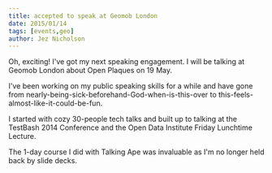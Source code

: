 ```yaml
---
title: accepted to speak at Geomob London
date: 2015/01/14
tags: [events,geo]
author: Jez Nicholson
---
```

​Oh, exciting! I've got my next speaking engagement. I will be talking at Geomob London about Open Plaques on 19 May.

I've been working on my public speaking skills for a while and have gone from nearly-being-sick-beforehand-God-when-is-this-over to this-feels-almost-like-it-could-be-fun.

I started with cozy 30-people tech talks and built up to talking at the TestBash 2014 Conference and the Open Data Institute Friday Lunchtime Lecture.

The 1-day course I did with Talking Ape was invaluable as I'm no longer held back by slide decks.
